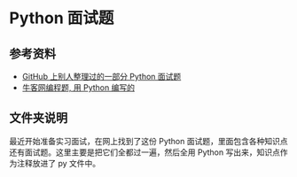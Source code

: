 # Python 面试题
## 参考资料
* [GitHub 上别人整理过的一部分 Python 面试题](https://github.com/taizilongxu/interview_python)
* [牛客网编程题, 用 Python 编写的](http://www.nowcoder.com/7651698)

## 文件夹说明
  最近开始准备实习面试，在网上找到了这份 Python 面试题，里面包含各种知识点还有面试题。这里主要是把它们全都过一遍，然后全用 Python 写出来，知识点作为注释放进了 py 文件中。
